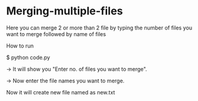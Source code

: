 # Merging-multiple-files
Here you can merge 2 or more than 2 file by typing the number of files you want to merge followed by name of files


How to run

$ python code.py

-> It will show you "Enter no. of files you want to merge".

-> Now enter the file names you want to merge.

Now it will create new file named as new.txt
